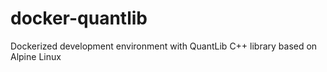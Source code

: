# docker-quantlib
Dockerized development environment with QuantLib C++ library based on Alpine Linux
